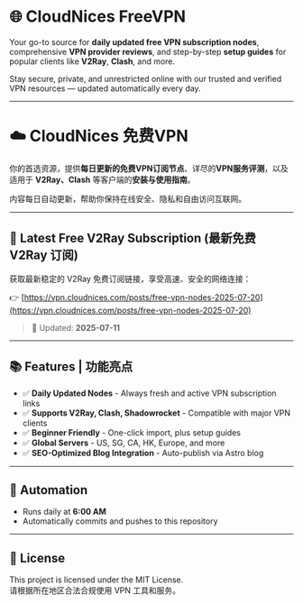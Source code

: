 # 🌐 CloudNices FreeVPN

Your go-to source for **daily updated free VPN subscription nodes**, comprehensive **VPN provider reviews**, and step-by-step **setup guides** for popular clients like **V2Ray**, **Clash**, and more.

Stay secure, private, and unrestricted online with our trusted and verified VPN resources — updated automatically every day.

---

# ☁️ CloudNices 免费VPN

你的首选资源，提供**每日更新的免费VPN订阅节点**、详尽的**VPN服务评测**，以及适用于 **V2Ray、Clash** 等客户端的**安装与使用指南**。

内容每日自动更新，帮助你保持在线安全、隐私和自由访问互联网。

---

## 🔗 Latest Free V2Ray Subscription (最新免费 V2Ray 订阅)

获取最新稳定的 V2Ray 免费订阅链接，享受高速、安全的网络连接：

👉 [https://vpn.cloudnices.com/posts/free-vpn-nodes-2025-07-20](https://vpn.cloudnices.com/posts/free-vpn-nodes-2025-07-20)

> 📅 Updated: **2025-07-11**

---

## 📚 Features | 功能亮点

- ✅ **Daily Updated Nodes** - Always fresh and active VPN subscription links  
- ✅ **Supports V2Ray, Clash, Shadowrocket** - Compatible with major VPN clients  
- ✅ **Beginner Friendly** - One-click import, plus setup guides  
- ✅ **Global Servers** - US, SG, CA, HK, Europe, and more  
- ✅ **SEO-Optimized Blog Integration** - Auto-publish via Astro blog

---

## 🤖 Automation

- Runs daily at **6:00 AM**  
- Automatically commits and pushes to this repository

---

## 📄 License

This project is licensed under the MIT License.  
请根据所在地区合法合规使用 VPN 工具和服务。
